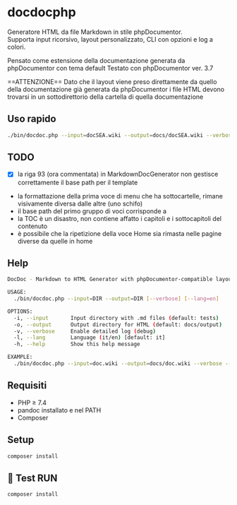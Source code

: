 # docdocphp

Generatore HTML da file Markdown in stile phpDocumentor.  
Supporta input ricorsivo, layout personalizzato, CLI con opzioni e log a colori.

Pensato come estensione della documentazione generata da phpDocumentor con tema default
Testato con phpDocumentor ver. 3.7

==ATTENZIONE==
Dato che il layout viene preso direttamente da quello della documentazione già generata
da phpDocumentor i file HTML devono trovarsi in un sottodirettorio della cartella
di quella documentazione


## Uso rapido

```bash
./bin/docdoc.php --input=docSEA.wiki --output=docs/docSEA.wiki --verbose
```

## TODO

- [x] la riga 93 (ora commentata) in MarkdownDocGenerator non gestisce correttamente il base path per il template
- la formattazione della prima voce di menu che ha sottocartelle, rimane visivamente diversa dalle altre (uno schifo)
- il base path del primo gruppo di voci corrisponde a <base href="../../../">
- la TOC è un disastro, non contiene affatto i capitoli e i sottocapitoli del contenuto
- è possibile che la ripetizione della voce Home sia rimasta nelle pagine diverse da quelle in home

## Help
```bash
DocDoc - Markdown to HTML Generator with phpDocumentor-compatible layout

USAGE:
  ./bin/docdoc.php --input=DIR --output=DIR [--verbose] [--lang=en]

OPTIONS:
  -i, --input       Input directory with .md files (default: tests)
  -o, --output      Output directory for HTML (default: docs/output)
  -v, --verbose     Enable detailed log (debug)
  -l, --lang        Language (it/en) [default: it]
  -h, --help        Show this help message

EXAMPLE:
  ./bin/docdoc.php --input=doc.wiki --output=docs/doc.wiki --verbose --lang=en

```

## Requisiti

- PHP ≥ 7.4
- pandoc installato e nel PATH
- Composer

## Setup

```bash
composer install
```

## 🧪 Test RUN

```bash
composer install
```